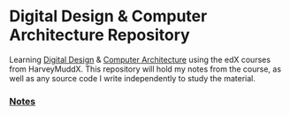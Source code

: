 # Digital Design & Computer Architecture Repository

Learning [Digital Design](https://www.edx.org/learn/design/harvey-mudd-college-digital-design) & [Computer Architecture](https://www.edx.org/learn/computer-architecture/harvey-mudd-college-computer-architecture) using the edX courses from HarveyMuddX. This repository will hold my notes from the course, as well as any source code I write independently to study the material.

### [Notes](./Notes/README.md)
